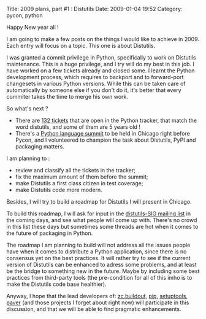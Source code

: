 Title: 2009 plans, part #1 : Distutils 
Date: 2009-01-04 19:52
Category: pycon, python

Happy New year all !   
  
I am going to make a few posts on the things I would like to achieve in
2009. Each entry will focus on a topic. This one is about Distutils.   
  
I was granted a commit privilege in Python, specifically to work on
Distutils maintenance. This is a huge privilege, and I try will do my
best in this job. I have worked on a few tickets already and closed
some. I learnt the Python development process, which requires to
backport and to forward-port changesets in various Python versions.
While this can be taken care of automatically by someone else if you
don't do it, it's better that every commiter takes the time to merge his
own work.   
  
So what's next ?   
-   There are [132 tickets][] that are open in the Python tracker, that
    match the word distutils, and some of them are 5 years old !
-   There's a [Python language summit][] to be held in Chicago right
    before Pycon, and I volunteered to champion the task about
    Distutils, PyPI and packaging matters.

  
I am planning to :   
-   review and classify all the tickets in the tracker;
-   fix the maximum amount of them before the summit;
-   make Distutils a first class citizen in test coverage;
-   make Distutils code more modern.

  
Besides, I will try to build a roadmap for Distutils I will present in
Chicago.   
  
To build this roadmap, I will ask for input in the [distutils-SIG
mailing list][] in the coming days, and see what people will come up
with. There's no crowd in this list these days but sometimes some
threads are hot when it comes to the future of packaging in Python.   
  
The roadmap I am planning to build will not address all the issues
people have when it comes to distribute a Python application, since
there is no consensus yet on the best practices. It will rather try to
see if the current version of Distutils can be enhanced to adress some
problems, and at least be the bridge to something new in the future.
Maybe by including some best practices from third-party tools (the
pre-condition for all of this imho is to make the Distutils code base
healthier).   
  
Anyway, I hope that the lead developers of: [zc.buildout][], [pip][],
[setuptools][], [paver][] (and those projects I forget about right now)
will participate in this discussion, and that we will be able to find
pragmatic enhancements.

  [132 tickets]: http://bugs.python.org/issue?@sort0=activity&@sort1=&@group0=&@group1=&@columns=id,activity,title,creator,assignee,status&@filter=status&status=-1,1,3&@search_text=distutils&@pagesize=50&@startwith=0
  [Python language summit]: http://mail.python.org/pipermail/python-dev/2008-December/083819.html
  [distutils-SIG mailing list]: http://mail.python.org/mailman/listinfo/distutils-sig/
  [zc.buildout]: http://pypi.python.org/pypi/zc.buildout
  [pip]: http://pypi.python.org/pypi/pip
  [setuptools]: http://pypi.python.org/pypi/setuptools/
  [paver]: http://pypi.python.org/pypi/Paver
